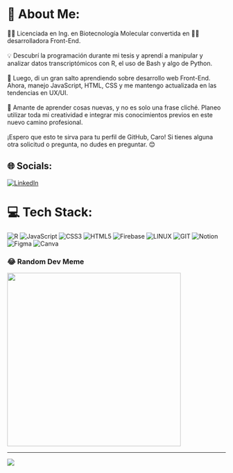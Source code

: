 # 💫 About Me:
👩‍🔬 Licenciada en Ing. en Biotecnología Molecular convertida en 🧑‍💻 desarrolladora Front-End.<br><br>💡 Descubrí la programación durante mi tesis y aprendí a manipular y analizar datos transcriptómicos con R, el uso de Bash y algo de Python.<br><br>🚀 Luego, di un gran salto aprendiendo sobre desarrollo web Front-End. Ahora, manejo JavaScript, HTML, CSS y me mantengo actualizada en las tendencias en UX/UI.<br><br>🌱 Amante de aprender cosas nuevas, y no es solo una frase cliché. Planeo utilizar toda mi creatividad e integrar mis conocimientos previos en este nuevo camino profesional.<br><br>¡Espero que esto te sirva para tu perfil de GitHub, Caro! Si tienes alguna otra solicitud o pregunta, no dudes en preguntar. 😊


## 🌐 Socials:
[![LinkedIn](https://img.shields.io/badge/LinkedIn-%230077B5.svg?logo=linkedin&logoColor=white)](https://linkedin.com/in/caromorenov) 

# 💻 Tech Stack:
![R](https://img.shields.io/badge/r-%23276DC3.svg?style=for-the-badge&logo=r&logoColor=white) ![JavaScript](https://img.shields.io/badge/javascript-%23323330.svg?style=for-the-badge&logo=javascript&logoColor=%23F7DF1E) ![CSS3](https://img.shields.io/badge/css3-%231572B6.svg?style=for-the-badge&logo=css3&logoColor=white) ![HTML5](https://img.shields.io/badge/html5-%23E34F26.svg?style=for-the-badge&logo=html5&logoColor=white) ![Firebase](https://img.shields.io/badge/Firebase-039BE5?style=for-the-badge&logo=Firebase&logoColor=white) ![LINUX](https://img.shields.io/badge/Linux-FCC624?style=for-the-badge&logo=linux&logoColor=black) ![GIT](https://img.shields.io/badge/Git-fc6d26?style=for-the-badge&logo=git&logoColor=white) ![Notion](https://img.shields.io/badge/Notion-%23000000.svg?style=for-the-badge&logo=notion&logoColor=white) ![Figma](https://img.shields.io/badge/figma-%23F24E1E.svg?style=for-the-badge&logo=figma&logoColor=white) ![Canva](https://img.shields.io/badge/Canva-%2300C4CC.svg?style=for-the-badge&logo=Canva&logoColor=white)
### 😂 Random Dev Meme
<img src='https://randommeme-five.vercel.app/' style="height: 400px;"/>

---
[![](https://visitcount.itsvg.in/api?id=CaroMV&icon=0&color=11)](https://visitcount.itsvg.in)

<!-- Proudly created with GPRM ( https://gprm.itsvg.in ) -->
